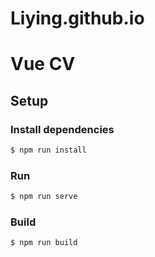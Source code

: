 # Liying.github.io
# Vue CV 

## Setup

### Install dependencies

``` bash
$ npm run install
```

### Run

``` bash
$ npm run serve
```

### Build

``` bash
$ npm run build
```
